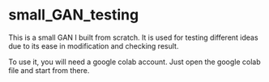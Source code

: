 # small_GAN_testing
This is a small GAN I built from scratch. It is used for testing different ideas due to its ease in modification and checking result. 

To use it, you will need a google colab account.
Just open the google colab file and start from there.

